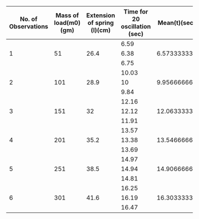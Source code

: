 No. of Observations|Mass of load(m0)(gm)|Extension of spring (l)(cm)|Time for 20 oscillation (sec)|Mean(t)(sec)|Time period (T=t/20)(sec)|T^2(sec^2)
-------------------|--------------------|---------------------------|-----------------------------|------------|-------------------------|------------
                   |                    |                           |6.59                         |            |                         |
1                  |51                  |26.4                       |6.38                         |6.573333333 |0.3286666667             |0.1080217778
                   |                    |                           |6.75                         |            |                         |
                   |                    |                           |10.03                        |            |                         |
2                  |101                 |28.9                       |10                           |9.956666667 |0.4978333333             |0.2478380278
                   |                    |                           |9.84                         |            |                         |
                   |                    |                           |12.16                        |            |                         |
3                  |151                 |32                         |12.12                        |12.06333333 |0.6031666667             |0.3638100278
                   |                    |                           |11.91                        |            |                         |
                   |                    |                           |13.57                        |            |                         |
4                  |201                 |35.2                       |13.38                        |13.54666667 |0.6773333333             |0.4587804444
                   |                    |                           |13.69                        |            |                         |
                   |                    |                           |14.97                        |            |                         |
5                  |251                 |38.5                       |14.94                        |14.90666667 |0.7453333333             |0.5555217778
                   |                    |                           |14.81                        |            |                         |
                   |                    |                           |16.25                        |            |                         |
6                  |301                 |41.6                       |16.19                        |16.30333333 |0.8151666667             |0.6644966944
                   |                    |                           |16.47                        |            |                         |



